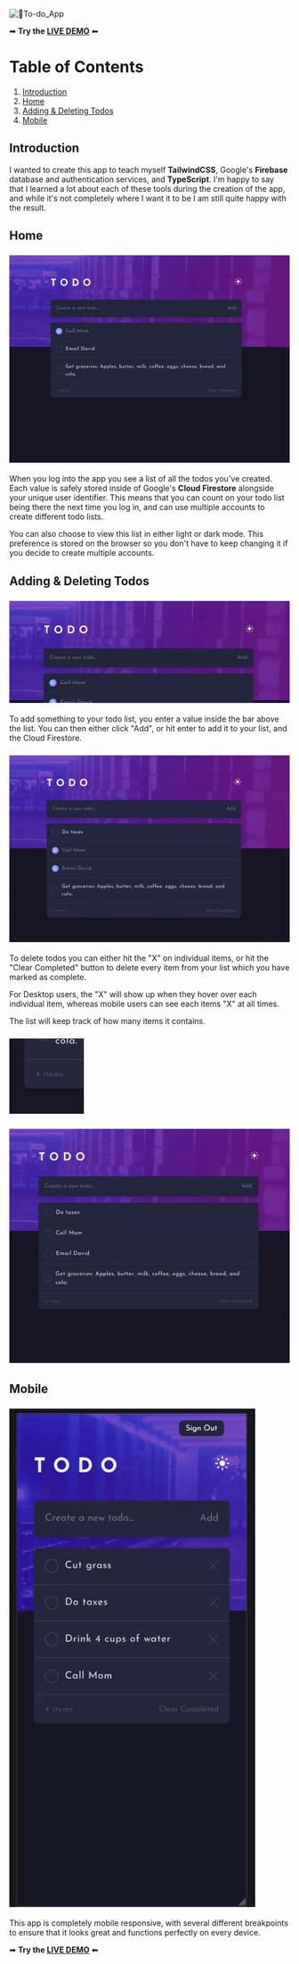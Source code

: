 ![📃_To-do_App_](https://user-images.githubusercontent.com/43575081/188326062-f4789104-8135-445c-9192-e3933235d1eb.png)


➡ **Try the [LIVE DEMO](https://todo-1xqqjv0u9-jordanadair.vercel.app/)** ⬅

# Table of Contents
1. [Introduction](#introduction)
2. [Home](#home)
3. [Adding & Deleting Todos](#add-delete)
4. [Mobile](#mobile)


## Introduction <a name="introduction"/>
I wanted to create this app to teach myself **TailwindCSS**, Google's **Firebase** database and authentication services, and **TypeScript**. I'm happy to say that I learned a lot about each of these tools during the creation of the app, and while it's not completely where I want it to be I am still quite happy with the result. 

## Home <a name="home"/> 

### <img src="public/assets/screenshots/lnd.gif">

When you log into the app you see a list of all the todos you've created. Each value is safely stored inside of Google's **Cloud Firestore** alongside your unique user identifier. This means that you can count on your todo list being there the next time you log in, and can use multiple accounts to create different todo lists.

You can also choose to view this list in either light or dark mode. This preference is stored on the browser so you don't have to keep changing it if you decide to create multiple accounts. 

## Adding & Deleting Todos <a name="add-delete"/>

### <img src="public/assets/screenshots/add.gif">

To add something to your todo list, you enter a value inside the bar above the list. You can then either click "Add", or hit enter to add it to your list, and the Cloud Firestore. 

### <img src="public/assets/screenshots/delete.gif">

To delete todos you can either hit the "X" on individual items, or hit the "Clear Completed" button to delete every item from your list which you have marked as complete.

For Desktop users, the "X" will show up when they hover over each individual item, whereas mobile users can see each items "X" at all times. 

The list will keep track of how many items it contains.

### <img src="public/assets/screenshots/item_count_zoomed.png">

### <img src="public/assets/screenshots/item count.gif">

## Mobile <a name="mobile"/> 

### <img src="public/assets/screenshots/mobile.gif">

This app is completely mobile responsive, with several different breakpoints to ensure that it looks great and functions perfectly on every device. 

➡ **Try the [LIVE DEMO](https://todo-1xqqjv0u9-jordanadair.vercel.app/)** ⬅
